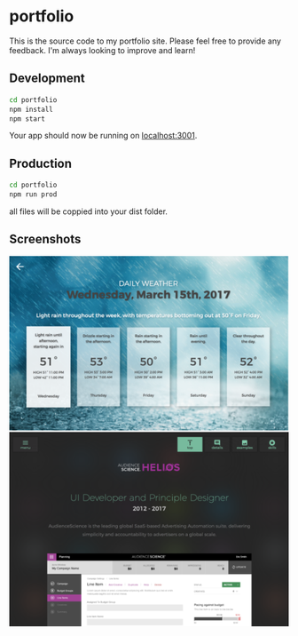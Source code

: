 # portfolio
This is the source code to my portfolio site. Please feel free to provide any feedback. I'm always looking to improve and learn!

## Development
```sh
cd portfolio
npm install
npm start
```
Your app should now be running on [localhost:3001](http://localhost:3001).

## Production

```sh
cd portfolio
npm run prod
```
all files will be coppied into your dist folder.

## Screenshots
![Screen 2](./src/common/images/screenshot2.png?raw=true "ScreenShot")
![Screen 1](./src/common/images/screenshot1.png?raw=true "ScreenShot")

